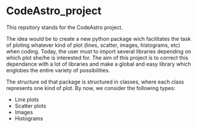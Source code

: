 # CodeAstro_project
This repsitory stands for the CodeAstro project.

The idea would be to create a new python package wich facilitates the task of ploting whatever kind of plot (lines, scatter, images, histograms, etc) when coding. Today, the user must to import several libraries depending on which plot she/he is interested for. The aim of this project is to correct this dependance with a lot of libraries and make a global and easy library which englobes the entire variety of possibilities. 

The structure od that package is structured in classes, where each class  represents one kind of plot. By now, we consider the following types:

- Line plots
- Scatter plots
- Images
- Histograms
